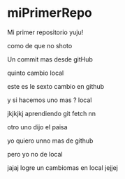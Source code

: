 # miPrimerRepo
Mi primer repositorio yuju!

como de que no shoto

Un commit mas desde gitHub

quinto cambio local

este es le sexto cambio en github

y si hacemos uno mas  ? local 

jkjkjkj
aprendiendo git fetch nn

otro uno dijo el paisa

yo quiero unno mas de github

pero yo no de local 

jajaj logre un cambiomas en local jejjej 
